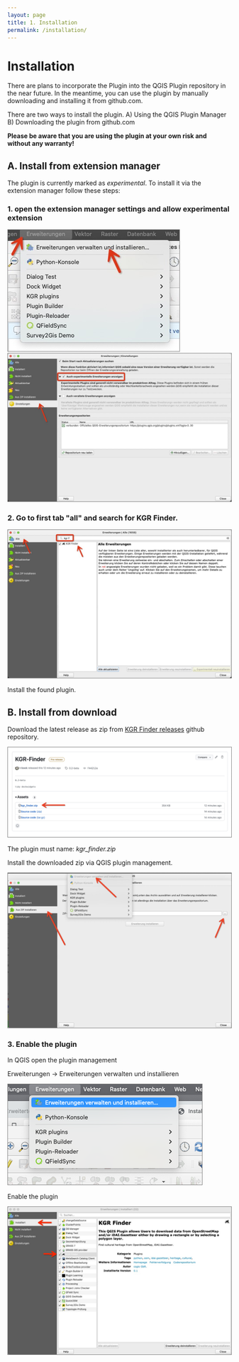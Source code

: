 ```yaml
---
layout: page
title: 1. Installation
permalink: /installation/
---
```



# Installation

There are plans to incorporate the Plugin into the QGIS Plugin repository in the near future. In the meantime, you can use the plugin by manually downloading and installing it from github.com.

There are two ways to install the plugin. 
A) Using the QGIS Plugin Manager
B) Downloading the plugin from github.com

**Please be aware that you are using the plugin at your own risk and without any warranty!**

## A. Install from extension manager

The plugin is currently marked as _experimental_. To install it via the extension manager follow these steps:

### 1. open the extension manager settings and allow experimental extension
<img src="/assets/images/install-extension.jpeg" alt="Install extension" style="border: 1px solid  gray;">


<img src="/assets/images/extension-settings.jpeg" alt="Github release" style="border: 1px solid  gray;">

### 2. Go to first tab "all" and search for KGR Finder.

<img src="/assets/images/search-extension.jpeg" alt="Github release" style="border: 1px solid  gray;">

Install the found plugin.

## B. Install from download

Download the latest release as zip from 
[KGR Finder releases](https://github.com/dainst/kgr_finder/releases/tag/rc-1)
github repository.

<img src="/assets/images/github-release.jpeg" alt="Github release" style="border: 1px solid  gray;">


The plugin must name: _kgr_finder.zip_

Install the downloaded zip via QGIS plugin management.

<img src="/assets/images/install-as-zip.jpeg" alt="Github release" style="border: 1px solid  gray;">


### 3. Enable the plugin

In QGIS open the plugin management 

Erweiterungen → Erweiterungen verwalten und installieren

<img src="/assets/images/qgis-install-plugins.png" alt="Github release" style="border: 1px solid  gray">

Enable the plugin

<img src="/assets/images/enable-plugin.jpeg" alt="Github release" style="border: 1px solid  gray">






